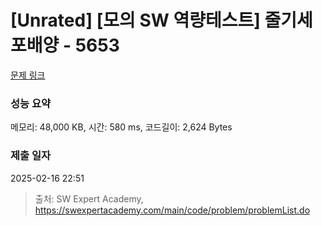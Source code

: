 # [Unrated] [모의 SW 역량테스트] 줄기세포배양 - 5653 

[문제 링크](https://swexpertacademy.com/main/code/problem/problemDetail.do?contestProbId=AWXRJ8EKe48DFAUo) 

### 성능 요약

메모리: 48,000 KB, 시간: 580 ms, 코드길이: 2,624 Bytes

### 제출 일자

2025-02-16 22:51



> 출처: SW Expert Academy, https://swexpertacademy.com/main/code/problem/problemList.do